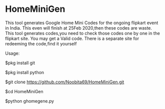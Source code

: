 # HomeMiniGen
This tool generates Google Home Mini Codes for the ongoing flipkart event in India.
This even will finish at 25Feb 2020,then these codes are waste.
This tool generates codes,you need to check those codes one by one in the flipkart site. You may get a Valid code.
There is a separate site for redeeming the code,find it yourself

Usage:

$pkg install git

$pkg install python

$git clone https://github.com/Noobita69/HomeMiniGen.git

$cd HomeMiniGen

$python ghomegene.py
